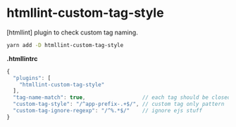 # htmllint-custom-tag-style

[htmllint] plugin to check custom tag naming.

```bash
yarn add -D htmllint-custom-tag-style
```

**.htmllintrc**
```js
{
  "plugins": [
    "htmllint-custom-tag-style"
  ],
  "tag-name-match": true,                  // each tag should be closed
  "custom-tag-style": "/^app-prefix-.+$/", // custom tag only pattern
  "custom-tag-ignore-regexp": "/^%.*$/"    // ignore ejs stuff
}
```
